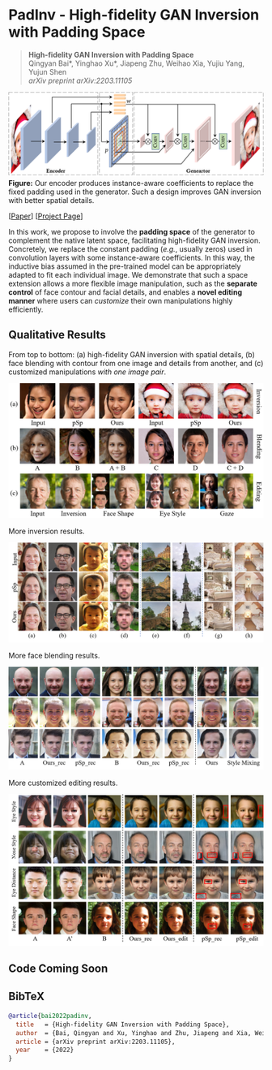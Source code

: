 # PadInv - High-fidelity GAN Inversion with Padding Space

> **High-fidelity GAN Inversion with Padding Space** <br>
> Qingyan Bai*, Yinghao Xu*, Jiapeng Zhu, Weihao Xia, Yujiu Yang, Yujun Shen <br>
> *arXiv preprint arXiv:2203.11105*

![image](./docs/assets/framework.png)
**Figure:** Our encoder produces instance-aware coefficients to replace the fixed padding used in the generator. Such a design improves GAN inversion with better spatial details.

[[Paper](https://arxiv.org/abs/2203.11105)]
[[Project Page](https://ezioby.github.io/padinv/)]

In this work, we propose to involve the **padding space** of the generator to complement the native latent space, facilitating high-fidelity GAN inversion. Concretely, we replace the constant padding (*e.g.*, usually zeros) used in convolution layers with some instance-aware coefficients. In this way, the inductive bias assumed in the pre-trained model can be appropriately adapted to fit each individual image. We demonstrate that such a space extension allows a more flexible image manipulation, such as the **separate control** of face contour and facial details, and enables a **novel editing manner** where users can *customize* their own manipulations highly efficiently.

## Qualitative Results

From top to bottom: (a) high-fidelity GAN inversion with spatial details, (b) face blending with contour from one image and details from another, and (c) customized manipulations *with one image pair*.

![image](./docs/assets/teaser.png)

More inversion results.

![image](./docs/assets/inversion.png)

More face blending results.

![image](./docs/assets/face_blending.png)

More customized editing results.

![image](./docs/assets/customized_editing.png)

## Code Coming Soon

## BibTeX

```bibtex
@article{bai2022padinv,
  title   = {High-fidelity GAN Inversion with Padding Space},
  author  = {Bai, Qingyan and Xu, Yinghao and Zhu, Jiapeng and Xia, Weihao and Yang, Yujiu and Shen, Yujun},
  article = {arXiv preprint arXiv:2203.11105},
  year    = {2022}
}
```
